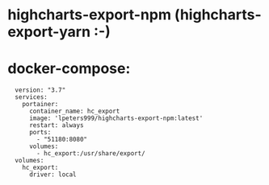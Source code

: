 # highcharts-export-npm (highcharts-export-yarn :-)

# docker-compose:

```
  version: "3.7"    
  services:         
    portainer:
      container_name: hc_export
      image: 'lpeters999/highcharts-export-npm:latest'
      restart: always
      ports:
        - "51180:8080"
      volumes:
        - hc_export:/usr/share/export/
  volumes:
    hc_export:
      driver: local
```
